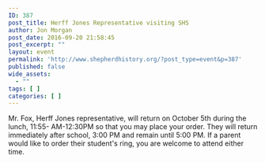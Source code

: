 ```yaml
---
ID: 387
post_title: Herff Jones Representative visiting SHS
author: Jon Morgan
post_date: 2016-09-20 21:58:45
post_excerpt: ""
layout: event
permalink: 'http://www.shepherdhistory.org/?post_type=event&p=387'
published: false
wide_assets:
  - ""
tags: [ ]
categories: [ ]
---
```

Mr. Fox, Herff Jones representative, will return on October 5th during the lunch, 11:55- AM-12:30PM so that you may place your order. They will return immediately after school, 3:00 PM and remain until 5:00 PM. If a parent would like to order their student's ring, you are welcome to attend either time.

&nbsp;